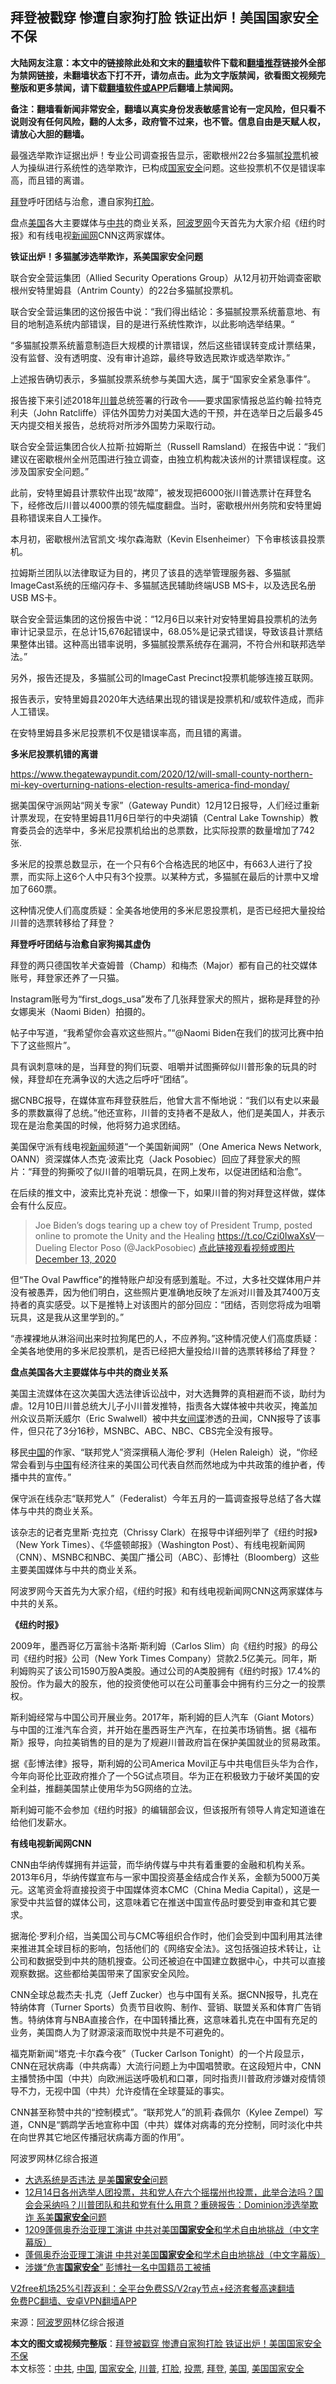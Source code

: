  <h2>拜登被戳穿 惨遭自家狗打脸 铁证出炉！美国国家安全不保</h2> <p class="notice"><b>大陆网友注意：本文中的链接除此处和文末的<a href="https://github.com/bannedbook/fanqiang" >翻墙</a>软件下载和<a href="https://github.com/killgcd/justmysocks/blob/master/README.md">翻墙推荐</a>链接外全部为禁网链接，未翻墙状态下打不开，请勿点击。此为文字版禁闻，欲看图文视频完整版和更多禁闻，请下载<a href="https://github.com/bannedbook/fanqiang">翻墙软件或APP</a>后翻墙上禁闻网。</p><p>备注：翻墙看新闻非常安全，翻墙以真实身份发表敏感言论有一定风险，但只看不说则没有任何风险，翻的人太多，政府管不过来，也不管。信息自由是天赋人权，请放心大胆的翻墙。</b></p>  <div class="entry"> <p>最强选举欺诈证据出炉！专业公司调查报告显示，密歇根州22台多猫腻<a href="https://www.bannedbook.org/bnews/tag/%E6%8A%95%E7%A5%A8/" class="st_tag internal_tag" rel="tag" title="标签 投票 下的日志">投票</a>机被人为操纵进行系统性的选举欺诈，已构成<a href="https://www.bannedbook.org/bnews/tag/%e5%9b%bd%e5%ae%b6%e5%ae%89%e5%85%a8/" class="st_tag internal_tag" rel="tag" title="标签 国家安全 下的日志">国家安全</a>问题。这些投票机不仅是错误率高，而且错的离谱。</p> <p><a href="https://www.bannedbook.org/bnews/tag/%e6%8b%9c%e7%99%bb/" class="st_tag internal_tag" rel="tag" title="标签 拜登 下的日志">拜登</a>呼吁团结与治愈，遭自家狗<a href="https://www.bannedbook.org/bnews/tag/%e6%89%93%e8%84%b8/" class="st_tag internal_tag" rel="tag" title="标签 打脸 下的日志">打脸</a>。</p> <p>盘点<a href="https://www.bannedbook.org/bnews/tag/%e7%be%8e%e5%9b%bd/" class="st_tag internal_tag" rel="tag" title="标签 美国 下的日志">美国</a>各大主要媒体与<a href="https://www.bannedbook.org/bnews/tag/%e4%b8%ad%e5%85%b1/" class="st_tag internal_tag" rel="tag" title="标签 中共 下的日志">中共</a>的商业关系，<span class='wp_keywordlink_affiliate'><a href="https://www.aboluowang.com/" title="阿波罗网" target="_blank">阿波罗网</a></span>今天首先为大家介绍《纽约时报》和有线电视<span class='wp_keywordlink_affiliate'><a href="https://www.bannedbook.org/" title="新闻网">新闻网</a></span>CNN这两家媒体。</p> <p><strong>铁证出炉！多猫腻涉选举欺诈，系美国家安全问题</strong></p> <p>联合安全营运集团（Allied Security Operations Group）从12月初开始调查密歇根州安特里姆县（Antrim County）的22台多猫腻投票机。</p> <p>联合安全营运集团的这份报告中说：“我们得出结论：多猫腻投票系统蓄意地、有目的地制造系统内部错误，目的是进行系统性欺诈，以此影响选举结果。“</p> <p>“多猫腻投票系统蓄意制造巨大规模的计票错误，然后这些错误转变成计票结果，没有监督、没有透明度、没有审计追踪，最终导致选民欺诈或选举欺诈。”</p> <p>上述报告确切表示，多猫腻投票系统参与美国大选，属于“国家安全紧急事件”。</p> <p>报告接下来引述2018年<a href="https://www.bannedbook.org/bnews/tag/%e5%b7%9d%e6%99%ae/" class="st_tag internal_tag" rel="tag" title="标签 川普 下的日志">川普</a>总统签署的行政令——要求国家情报总监约翰‧拉特克利夫（John Ratcliffe）评估外国势力对美国大选的干预，并在选举日之后最多45天内提交相关报告，总统将对所涉外国势力采取行动。</p> <p>联合安全营运集团合伙人拉斯‧拉姆斯兰（Russell Ramsland）在报告中说：“我们建议在密歇根州全州范围进行独立调查，由独立机构裁决该州的计票错误程度。这涉及国家安全问题。”</p> <p>此前，安特里姆县计票软件出现“故障”，被发现把6000张川普选票计在拜登名下，经修改后川普以4000票的领先幅度翻盘。当时，密歇根州州务院和安特里姆县称错误来自人工操作。</p> <p>本月初，密歇根州法官凯文·埃尔森海默（Kevin Elsenheimer）下令审核该县投票机。</p> <p>拉姆斯兰团队以法律取证为目的，拷贝了该县的选举管理服务器、多猫腻 ImageCast系统的压缩闪存卡、多猫腻选民辅助终端USB MS卡，以及选民名册USB MS卡。</p>  <p>联合安全营运集团的这份报告中说：“12月6日以来针对安特里姆县投票机的法务审计记录显示，在总计15,676起错误中，68.05%是记录式错误，导致该县计票结果整体出错。这种高出错率说明，多猫腻投票系统存在漏洞，不符合州和联邦选举法。”</p> <p>另外，报告还提及，多猫腻公司的ImageCast Precinct投票机能够连接互联网。</p> <p>报告表示，安特里姆县2020年大选结果出现的错误是投票机和/或软件造成，而非人工错误。</p> <p>在安特里姆县多米尼投票机不仅是错误率高，而且错的离谱。</p> <p><strong>多米尼投票机错的离谱</strong></p> <p><a href="https://www.thegatewaypundit.com/2020/12/will-small-county-northern-mi-key-overturning-nations-election-results-america-find-monday/" target="_blank">https://www.thegatewaypundit.com/2020/12/will-small-county-northern-mi-key-overturning-nations-election-results-america-find-monday/</a>&nbsp;</p> <p>据美国保守派网站“网关专家”（Gateway Pundit）12月12日报导，人们经过重新计票发现，在安特里姆县11月6日举行的中央湖镇（Central Lake Township）教育委员会的选举中，多米尼投票机给出的总票数，比实际投票的数量增加了742张.</p> <p>多米尼的投票总数显示，在一个只有6个合格选民的地区中，有663人进行了投票，而实际上这6个人中只有3个投票。以某种方式，多猫腻在最后的计票中又增加了660票。</p> <p>这种情况使人们高度质疑：全美各地使用的多米尼恩投票机，是否已经把大量投给川普的选票转移给了拜登？</p> <p><strong>拜登呼吁团结与治愈自家狗揭其虚伪</strong></p> <p>拜登的两只德国牧羊犬查姆普（Champ）和梅杰（Major）都有自己的社交媒体账号，拜登家还养了一只猫。</p> <p>Instagram账号为“first_dogs_usa”发布了几张拜登家犬的照片，据称是拜登的孙女娜奥米（Naomi Biden）拍摄的。</p> <p>帖子中写道，“我希望你会喜欢这些照片。”“@Naomi Biden在我们的拔河比赛中拍下了这些照片”。</p>  <p>具有讽刺意味的是，当拜登的狗们玩耍、咀嚼并试图撕碎似川普形象的玩具的时候，拜登却在充满争议的大选之后呼吁“团结”。</p> <p>据CNBC报导，在媒体宣布拜登获胜后，他曾大言不惭地说：“我们以有史以来最多的票数赢得了总统。”他还宣称，川普的支持者不是敌人，他们是美国人，并表示现在是治愈美国的时候，他将努力追求团结。</p> <p>美国保守派有线电视<span class='wp_keywordlink_affiliate'><a href="https://www.bannedbook.org/" title="新闻">新闻</a></span>频道“一个美国新闻网”（One America News Network, OANN）资深媒体人杰克·波索比克（Jack Posobiec）回应了拜登家犬的照片：“拜登的狗撕咬了似川普的咀嚼玩具，在网上发布，以促进团结和治愈”。</p> <p>在后续的推文中，波索比克补充说：想像一下，如果川普的狗对拜登这样做，媒体会有什么反应。</p> <blockquote><p>Joe Biden’s dogs tearing up a chew toy of President Trump, posted online to promote the Unity and the Healing <a href="https://t.co/Czi0IwaXsV">https://t.co/Czi0IwaXsV</a>— Dueling Elector Poso (@JackPosobiec) <a href="https://twitter.com/JackPosobiec/status/1337983302091894784?ref_src=twsrc%5Etfw">点此链接观看视频或图片 December 13, 2020</a></p></blockquote> <p>但“The Oval Pawffice”的推特账户却没有感到羞耻。不过，大多社交媒体用户并没有被愚弄，因为他们明白，这些照片更准确地反映了左派对川普及其7400万支持者的真实感受。以下是推特上对该图片的部分回应：“团结，否则您将成为咀嚼玩具，这是我从这里学到的。”</p> <p>“赤裸裸地从淋浴间出来时拉狗尾巴的人，不应养狗。”这种情况使人们高度质疑：全美各地使用的多米尼投票机，是否已经把大量投给川普的选票转移给了拜登？</p> <p><strong>盘点美国各大主要媒体与中共的商业关系</strong></p> <p>美国主流媒体在这次美国大选法律诉讼战中，对大选舞弊的真相避而不谈，助纣为虐。12月10日川普总统大儿子小川普发推特，指责各大媒体被中共收买，掩盖加州众议员斯沃威尔（Eric Swalwell）被中共<span class='wp_keywordlink'><a href="https://www.bannedbook.org/forum2/topic3076.html" title="《传奇女谍-邓文迪传》" target="_blank">女间谍</a></span>渗透的丑闻，CNN报导了该事件，但只花了3分16秒，MSNBC、ABC、NBC、CBS完全没有报导。</p> <p>移民<span class='wp_keywordlink_affiliate'><a href="https://www.bannedbook.org/" title="中国" target="_blank">中国</a></span>的作家、“联邦党人”资深撰稿人海伦·罗利（Helen Raleigh）说，“你经常会看到与<a href="https://www.bannedbook.org/bnews/tag/%E4%B8%AD%E5%9B%BD/" class="st_tag internal_tag" rel="tag" title="标签 中国 下的日志">中国</a>有经济往来的美国公司代表自然而然地成为中共政策的维护者，传播中共的宣传。”</p> <p>保守派在线杂志“联邦党人”（Federalist）今年五月的一篇调查报导总结了各大媒体与中共的商业关系。</p> <p>该杂志的记者克里斯·克拉克（Chrissy Clark）在报导中详细列举了《纽约时报》（New York Times）、《华盛顿邮报》（Washington Post）、有线电视新闻网（CNN）、MSNBC和NBC、美国广播公司（ABC）、彭博社（Bloomberg）这些主要美国媒体与中共的商业关系。</p> <p>阿波罗网今天首先为大家介绍，《纽约时报》和有线电视新闻网CNN这两家媒体与中共的关系。</p>  <p><strong>《纽约时报》</strong></p> <p>2009年，墨西哥亿万富翁卡洛斯·斯利姆（Carlos Slim）向《纽约时报》的母公司《纽约时报》公司（New York Times Company）贷款2.5亿美元。同年，斯利姆购买了该公司1590万股A类股。通过公司的A类股拥有《纽约时报》17.4%的股份。作为最大的股东，他的投资使他可以在公司董事会中拥有约三分之一的投票权。</p> <p>斯利姆经常与中国公司开展业务。2017年，斯利姆的巨人汽车（Giant Motors）与中国的江淮汽车合资，并开始在墨西哥生产汽车，在拉美市场销售。据《福布斯》报导，向拉美销售的目的是为了规避川普政府旨在保护美国就业的贸易政策。</p> <p>据《彭博法律》报导，斯利姆的公司America Movil正与中共电信巨头华为合作，今年向哥伦比亚政府推介了一个5G试点项目。华为正在积极致力于破坏美国的安全利益，推翻美国禁止使用华为5G网络的立法。</p> <p>斯利姆可能不会参加《纽约时报》的编辑部会议，但该报所有领导人肯定知道谁在给他们发薪水。</p> <p><strong>有线电视新闻网CNN</strong></p> <p>CNN由华纳传媒拥有并运营，而华纳传媒与中共有着重要的金融和机构关系。2013年6月，华纳传媒宣布与一家中国投资基金结成合作关系，金额为5000万美元。这笔资金将直接投资于中国媒体资本CMC（China Media Capital），这是一家受中共监督的媒体公司，这意味着它在推送中国宣传品时要受到审查和其它要求。</p> <p>据海伦·罗利介绍，当美国公司与CMC等组织合作时，他们会受到中国利用其法律来推进其全球目标的影响，包括他们的《网络安全法》。这包括强迫技术转让，让公司和数据受到中共的随机搜查。公司还被迫在中国建立数据中心，中共可以直接观察数据。这些都给美国带来了国家安全风险。</p> <p>CNN全球总裁杰夫·扎克（Jeff Zucker）也与中国有关系。据CNN报导，扎克在特纳体育（Turner Sports）负责节目收购、制作、营销、联盟关系和体育广告销售。特纳体育与NBA直接合作，在中国转播比赛，这意味着扎克在中国有充足的业务，美国商人为了财源滚滚而取悦中共是不可避免的。</p> <p>福克斯新闻“塔克·卡尔森今夜”（Tucker Carlson Tonight）的一个片段显示，CNN在冠状病毒（中共病毒）大流行问题上为中国唱赞歌。在这段短片中，CNN主播赞扬中国（中共）向欧洲运送呼吸机和口罩，同时指责川普政府涉嫌对疫情领导不力，无视中国（中共）允许疫情在全球蔓延的事实。</p> <p>CNN甚至称赞中共的“控制模式”。“联邦党人”的凯莉·森佩尔（Kylee Zempel）写道，CNN是“鹦鹉学舌地宣称中国（中共）媒体对病毒的充分控制，同时淡化中共在向世界其它地区传播冠状病毒方面的作用”。</p> <p>阿波罗网林亿综合报道</p> <ul class='op-related-articles' title='相关阅读'> <li><a href='https://www.bannedbook.org/bnews/taiwannews/20201215/1448177.html' target='_blank'>大选系统是否违法 是美<b>国家安全</b>问题</a></li> <li><a href='https://www.bannedbook.org/bnews/bannedvideo/20201215/1448155.html' target='_blank'>12月14日各州选举人团投票，共和党人在六个摇摆州也投票，此举合法吗？国会会采纳吗？川普团队和共和党有什么用意？重磅报告：Dominion涉选举欺诈 系美<b>国家安全</b>问题</a></li> <li><a href='https://www.bannedbook.org/bnews/bannedvideo/20201214/1447454.html' target='_blank'>1209蓬佩奥乔治亚理工演讲 中共对美国<b>国家安全</b>和学术自由地挑战（中文字幕版）</a></li> <li><a href='https://www.bannedbook.org/bnews/bannedvideo/20201213/1446950.html' target='_blank'>蓬佩奥乔治亚理工演讲 中共对美国<b>国家安全</b>和学术自由地挑战（中文字幕版）</a></li> <li><a href='https://www.bannedbook.org/bnews/worldnews/usa/20201212/1446124.html' target='_blank'>涉嫌“危害<b>国家安全</b>” 彭博社一名中国籍员工被捕</a></li> </ul> <p class="texttj"> <a href="https://www.bannedbook.org/forum23/topic22702.html" target="_blank">V2free机场25%引荐返利：全平台免费SS/V2ray节点+经济套餐高速翻墙</a><br/> <a href="https://github.com/bannedbook/fanqiang/wiki/%E7%A6%81%E9%97%BB%E7%BD%91%E5%AE%89%E5%8D%93%E7%BF%BB%E5%A2%99%E6%96%B0%E9%97%BBAPP" target="_blank">免费PC翻墙、安卓VPN翻墙APP</a></p><p> 来源：<a href="https://www.aboluowang.com/2020/1215/1534364.html" target="_blank">阿波罗网</a>林亿综合报道 </p> <a name='sharetosocial'></a>       <div><b>本文的图文或视频完整版</b>：<a href='https://www.bannedbook.org/bnews/topimagenews/20201215/1448302.html'>拜登被戳穿 惨遭自家狗打脸 铁证出炉！美国国家安全不保</a></div>  </div><!--END ENTRY--> <div class="postfooter"> <div>本文标签：<a href="https://www.bannedbook.org/bnews/tag/%e4%b8%ad%e5%85%b1/" rel="tag">中共</a>, <a href="https://www.bannedbook.org/bnews/tag/%E4%B8%AD%E5%9B%BD/" rel="tag">中国</a>, <a href="https://www.bannedbook.org/bnews/tag/%e5%9b%bd%e5%ae%b6%e5%ae%89%e5%85%a8/" rel="tag">国家安全</a>, <a href="https://www.bannedbook.org/bnews/tag/%e5%b7%9d%e6%99%ae/" rel="tag">川普</a>, <a href="https://www.bannedbook.org/bnews/tag/%e6%89%93%e8%84%b8/" rel="tag">打脸</a>, <a href="https://www.bannedbook.org/bnews/tag/%E6%8A%95%E7%A5%A8/" rel="tag">投票</a>, <a href="https://www.bannedbook.org/bnews/tag/%e6%8b%9c%e7%99%bb/" rel="tag">拜登</a>, <a href="https://www.bannedbook.org/bnews/tag/%e7%be%8e%e5%9b%bd/" rel="tag">美国</a>, <a href="https://www.bannedbook.org/bnews/tag/%E7%BE%8E%E5%9B%BD%E5%9B%BD%E5%AE%B6%E5%AE%89%E5%85%A8/" rel="tag">美国国家安全</a></div>  </div><!--END POSTFOOTER--> 